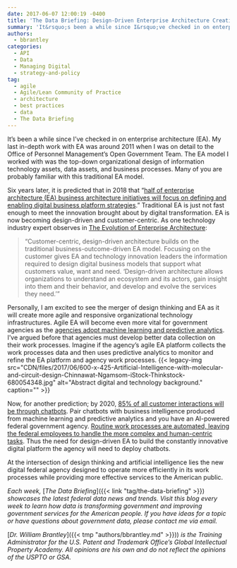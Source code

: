 ```yaml
---
date: 2017-06-07 12:00:19 -0400
title: 'The Data Briefing: Design-Driven Enterprise Architecture Creating the New Federal Government Agency'
summary: 'It&rsquo;s been a while since I&rsquo;ve checked in on enterprise architecture (EA). My last in-depth work with EA was around 2011 when I was on detail to the Office of Personnel Management&rsquo;s Open Government Team. The EA model I worked with was the top-down organizational design of information technology assets, data assets, and business processes.'
authors:
  - bbrantley
categories:
  - API
  - Data
  - Managing Digital
  - strategy-and-policy
tag:
  - agile
  - Agile/Lean Community of Practice
  - architecture
  - best practices
  - data
  - The Data Briefing
---
```


It’s been a while since I’ve checked in on enterprise architecture (EA). My last in-depth work with EA was around 2011 when I was on detail to the Office of Personnel Management’s Open Government Team. The EA model I worked with was the top-down organizational design of information technology assets, data assets, and business processes. Many of you are probably familiar with this traditional EA model.

Six years later, it is predicted that in 2018 that “[half of enterprise architecture (EA) business architecture initiatives will focus on defining and enabling digital business platform strategies](https://www.networksasia.net/article/half-business-architectures-will-focus-digital-business-2018-says-gartner.1491178511).” Traditional EA is just not fast enough to meet the innovation brought about by digital transformation. EA is now becoming design-driven and customer-centric. As one technology industry expert observes in [The Evolution of Enterprise Architecture](http://www.gartner.com/smarterwithgartner/the-evolution-of-enterprise-architecture/):

> “Customer-centric, design-driven architecture builds on the traditional business-outcome-driven EA model. Focusing on the customer gives EA and technology innovation leaders the information required to design digital business models that support what customers value, want and need. ‘Design-driven architecture allows organizations to understand an ecosystem and its actors, gain insight into them and their behavior, and develop and evolve the services they need.’”

Personally, I am excited to see the merger of design thinking and EA as it will create more agile and responsive organizational technology infrastructures. Agile EA will become even more vital for government agencies as the [agencies adopt machine learning and predictive analytics](http://www.zdnet.com/article/machine-learning-adds-punch-to-predictive-analytics/). I’ve argued before that agencies must develop better data collection on their work processes. Imagine if the agency’s agile EA platform collects the work processes data and then uses predictive analytics to monitor and refine the EA platform and agency work processes. {{< legacy-img src="CDN/files/2017/06/600-x-425-Artificial-Intelligence-with-molecular-and-circuit-design-Chinnawat-Ngamsom-iStock-Thinkstock-680054348.jpg" alt="Abstract digital and technology background." caption="" >}} 

Now, for another prediction; by 2020, [85% of all customer interactions will be through chatbots](https://www.forbes.com/sites/jenniferhicks/2016/09/23/artificial-intelligence-beats-a-path-to-ecommerce/#358cbde748e3). Pair chatbots with business intelligence produced from machine learning and predictive analytics and you have an AI-powered federal government agency. [Routine work processes are automated, leaving the federal employees to handle the more complex and human-centric tasks](https://chatbotslife.com/why-chatbots-are-key-to-the-future-of-business-intelligence-cf0f4baa2d56). Thus the need for design-driven EA to build the constantly innovative digital platform the agency will need to deploy chatbots.

At the intersection of design thinking and artificial intelligence lies the new digital federal agency designed to operate more efficiently in its work processes while providing more effective services to the American public.

_Each week,_ [_The Data Briefing_]({{< link "tag/the-data-briefing" >}}) _showcases the latest federal data news and trends. Visit this blog every week to learn how data is transforming government and improving government services for the American people. If you have ideas for a topic or have questions about government data, please contact me via email._

[_Dr. William Brantley_]({{< tmp "authors/bbrantley.md" >}})) _is the Training Administrator for the U.S. Patent and Trademark Office’s Global Intellectual Property Academy. All opinions are his own and do not reflect the opinions of the USPTO or GSA._
